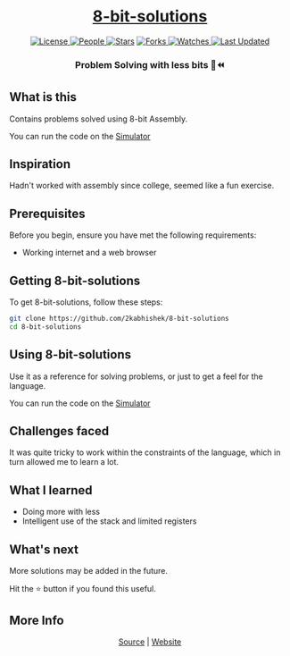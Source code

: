 <div align = "center">

<h1><a href="https://2kabhishek.github.io/8-bit-solutions">8-bit-solutions</a></h1>

<a href="https://github.com/2KAbhishek/8-bit-solutions/blob/main/LICENSE">
<img alt="License" src="https://img.shields.io/github/license/2kabhishek/8-bit-solutions?style=flat&color=eee&label="> </a>

<a href="https://github.com/2KAbhishek/8-bit-solutions/graphs/contributors">
<img alt="People" src="https://img.shields.io/github/contributors/2kabhishek/8-bit-solutions?style=flat&color=ffaaf2&label=People"> </a>

<a href="https://github.com/2KAbhishek/8-bit-solutions/stargazers">
<img alt="Stars" src="https://img.shields.io/github/stars/2kabhishek/8-bit-solutions?style=flat&color=98c379&label=Stars"></a>

<a href="https://github.com/2KAbhishek/8-bit-solutions/network/members">
<img alt="Forks" src="https://img.shields.io/github/forks/2kabhishek/8-bit-solutions?style=flat&color=66a8e0&label=Forks"> </a>

<a href="https://github.com/2KAbhishek/8-bit-solutions/watchers">
<img alt="Watches" src="https://img.shields.io/github/watchers/2kabhishek/8-bit-solutions?style=flat&color=f5d08b&label=Watches"> </a>

<a href="https://github.com/2KAbhishek/8-bit-solutions/pulse">
<img alt="Last Updated" src="https://img.shields.io/github/last-commit/2kabhishek/8-bit-solutions?style=flat&color=e06c75&label="> </a>

<h3>Problem Solving with less bits 🎱⏪</h3>

</div>

## What is this

Contains problems solved using 8-bit Assembly.

You can run the code on the [Simulator](https://schweigi.github.io/assembler-simulator/index.html)

## Inspiration

Hadn't worked with assembly since college, seemed like a fun exercise.

## Prerequisites

Before you begin, ensure you have met the following requirements:

- Working internet and a web browser

## Getting 8-bit-solutions

To get 8-bit-solutions, follow these steps:

```bash
git clone https://github.com/2kabhishek/8-bit-solutions
cd 8-bit-solutions
```

## Using 8-bit-solutions

Use it as a reference for solving problems, or just to get a feel for the language.

You can run the code on the [Simulator](https://schweigi.github.io/assembler-simulator/index.html)

## Challenges faced

It was quite tricky to work within the constraints of the language, which in turn allowed me to learn a lot.

## What I learned

- Doing more with less
- Intelligent use of the stack and limited registers

## What's next

More solutions may be added in the future.

Hit the ⭐ button if you found this useful.

## More Info

<div align="center">

<a href="https://github.com/2KAbhishek/8-bit-solutions">Source</a> | <a href="https://2kabhishek.github.io/8-bit-solutions">Website</a>

</div>
